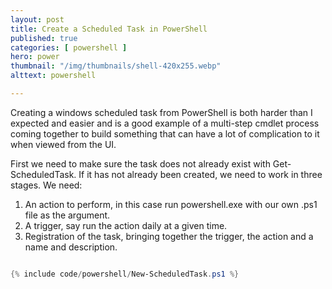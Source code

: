 ```yaml
---
layout: post
title: Create a Scheduled Task in PowerShell
published: true 
categories: [ powershell ]
hero: power
thumbnail: "/img/thumbnails/shell-420x255.webp"
alttext: powershell

---
```


Creating a windows scheduled task from PowerShell is both harder than I expected and easier and is a good example of a 
multi-step cmdlet process coming together to build something that can have a lot of complication to it when viewed from 
the UI.

First we need to make sure the task does not already exist with Get-ScheduledTask. If it has not already been created, we need to 
work in three stages. We need:

<ol>
<li>An action to perform, in this case run powershell.exe with our own .ps1 file as the argument.</li>
<li>A trigger, say run the action daily at a given time.</li>
<li>Registration of the task, bringing together the trigger, the action and a name and description.</li>
</ol>

```powershell

{% include code/powershell/New-ScheduledTask.ps1 %}

```


